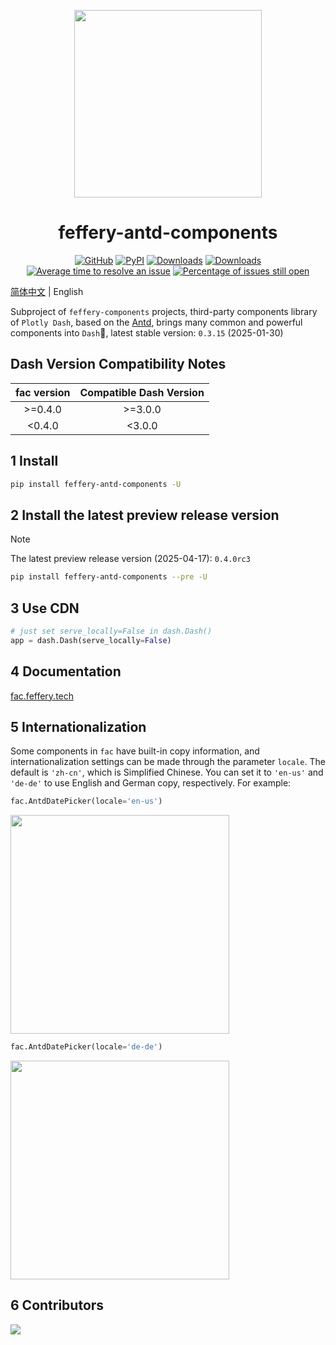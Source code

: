 <p align="center">
	<img src="./fac-logo.svg" height=300></img>
</p>
<h1 align="center">feffery-antd-components</h1>
<div align="center">

[![GitHub](https://shields.io/badge/license-MIT-informational)](https://github.com/CNFeffery/feffery-antd-components/blob/master/LICENSE)
[![PyPI](https://img.shields.io/pypi/v/feffery-antd-components.svg?color=dark-green)](https://pypi.org/project/feffery-antd-components/)
[![Downloads](https://static.pepy.tech/badge/feffery-antd-components)](https://pepy.tech/project/feffery-antd-components)
[![Downloads](https://static.pepy.tech/badge/feffery-antd-components/month)](https://pepy.tech/project/feffery-antd-components)
[![Average time to resolve an issue](http://isitmaintained.com/badge/resolution/CNFeffery/feffery-antd-components.svg)](http://isitmaintained.com/project/CNFeffery/feffery-antd-components "Average time to resolve an issue")
[![Percentage of issues still open](http://isitmaintained.com/badge/open/CNFeffery/feffery-antd-components.svg)](http://isitmaintained.com/project/CNFeffery/feffery-antd-components "Percentage of issues still open")

</div>

[简体中文](./README.md) | English

Subproject of `feffery-components` projects, third-party components library of `Plotly Dash`, based on the [Antd](https://github.com/ant-design/ant-design), brings many common and powerful components into `Dash`🥳, latest stable version: `0.3.15` (2025-01-30)

## Dash Version Compatibility Notes

| fac version | Compatible Dash Version |
| :--------: | :---------------------: |
| >=0.4.0    |        >=3.0.0          |
| <0.4.0     |         <3.0.0          |

## 1 Install

```bash
pip install feffery-antd-components -U
```

## 2 Install the latest preview release version

> [!NOTE]  
> The latest preview release version (2025-04-17): `0.4.0rc3`

```bash
pip install feffery-antd-components --pre -U
```

## 3 Use CDN

```Python
# just set serve_locally=False in dash.Dash()
app = dash.Dash(serve_locally=False)
```

## 4 Documentation

<a href='http://fac.feffery.tech/' target='_blank'>fac.feffery.tech</a>

## 5 Internationalization

Some components in `fac` have built-in copy information, and internationalization settings can be made through the parameter `locale`. The default is `'zh-cn'`, which is Simplified Chinese. You can set it to `'en-us'` and `'de-de'` to use English and German copy, respectively. For example:

```Python
fac.AntdDatePicker(locale='en-us')
```

<img src="./images/国际化示例_en-us.png" height=350></img>

```Python
fac.AntdDatePicker(locale='de-de')
```

<img src="./images/国际化示例_de-de.png" height=350></img>

## 6 Contributors

<a href = "https://github.com/CNFeffery/feffery-antd-components/graphs/contributors">
  <img src = "https://contrib.rocks/image?repo=CNFeffery/feffery-antd-components"/>
</a>
